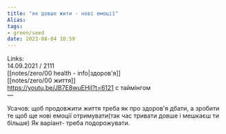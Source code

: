 ```yaml
---
title: "як довше жити - нові емоції"
Alias: 
tags:
- green/seed
date: 2023-08-04 10:59
---
```

Links:  
14.09.2021 / 2111  
[[notes/zero/00 health - info|здоров'я]]  
[[notes/zero/00 життя]]  
https://youtu.be/JB7E8wuEHjI?t=6121 с таймінгом  
—

Усачов: щоб продовжити життя треба як про здоров'я дбати, а зробити те щоб ще нові емоції отримувати(так час тривати довше і мешкаєш ти більше) Як варіант- треба подорожувати.

